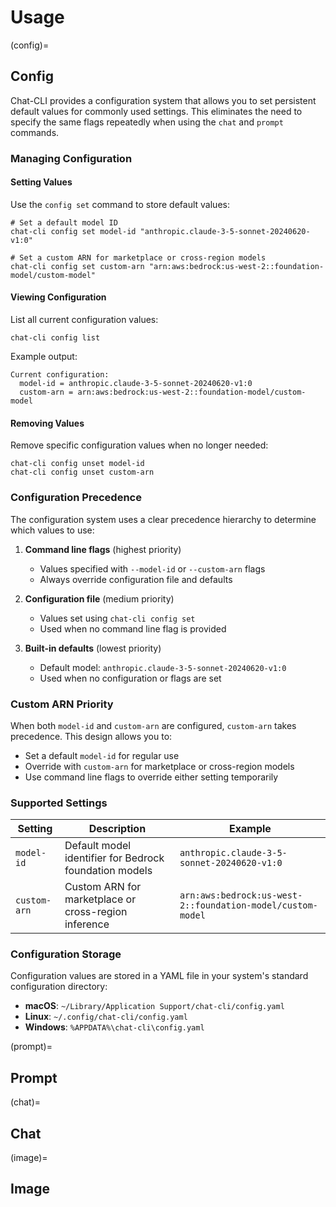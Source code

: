 # Usage

(config)=
## Config

Chat-CLI provides a configuration system that allows you to set persistent default values for commonly used settings. This eliminates the need to specify the same flags repeatedly when using the `chat` and `prompt` commands.

### Managing Configuration

#### Setting Values

Use the `config set` command to store default values:

```shell
# Set a default model ID
chat-cli config set model-id "anthropic.claude-3-5-sonnet-20240620-v1:0"

# Set a custom ARN for marketplace or cross-region models  
chat-cli config set custom-arn "arn:aws:bedrock:us-west-2::foundation-model/custom-model"
```

#### Viewing Configuration

List all current configuration values:

```shell
chat-cli config list
```

Example output:
```
Current configuration:
  model-id = anthropic.claude-3-5-sonnet-20240620-v1:0
  custom-arn = arn:aws:bedrock:us-west-2::foundation-model/custom-model
```

#### Removing Values

Remove specific configuration values when no longer needed:

```shell
chat-cli config unset model-id
chat-cli config unset custom-arn
```

### Configuration Precedence

The configuration system uses a clear precedence hierarchy to determine which values to use:

1. **Command line flags** (highest priority)
   - Values specified with `--model-id` or `--custom-arn` flags
   - Always override configuration file and defaults

2. **Configuration file** (medium priority)
   - Values set using `chat-cli config set`
   - Used when no command line flag is provided

3. **Built-in defaults** (lowest priority)
   - Default model: `anthropic.claude-3-5-sonnet-20240620-v1:0`
   - Used when no configuration or flags are set

### Custom ARN Priority

When both `model-id` and `custom-arn` are configured, `custom-arn` takes precedence. This design allows you to:

- Set a default `model-id` for regular use
- Override with `custom-arn` for marketplace or cross-region models
- Use command line flags to override either setting temporarily

### Supported Settings

| Setting | Description | Example |
|---------|-------------|---------|
| `model-id` | Default model identifier for Bedrock foundation models | `anthropic.claude-3-5-sonnet-20240620-v1:0` |
| `custom-arn` | Custom ARN for marketplace or cross-region inference | `arn:aws:bedrock:us-west-2::foundation-model/custom-model` |

### Configuration Storage

Configuration values are stored in a YAML file in your system's standard configuration directory:

- **macOS**: `~/Library/Application Support/chat-cli/config.yaml`
- **Linux**: `~/.config/chat-cli/config.yaml` 
- **Windows**: `%APPDATA%\chat-cli\config.yaml`

(prompt)=
## Prompt

(chat)=
## Chat

(image)=
## Image

